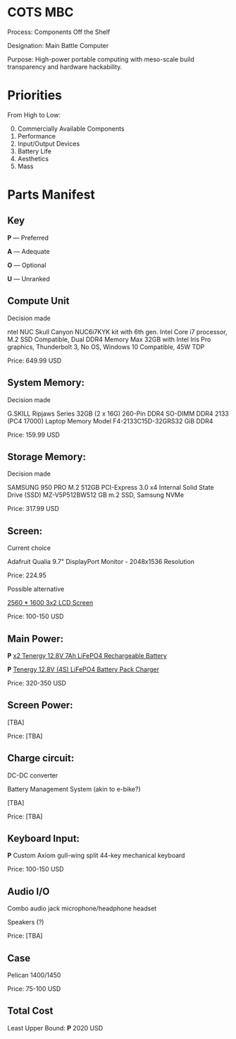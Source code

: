 COTS MBC
========

Process: Components Off the Shelf

Designation: Main Battle Computer

Purpose: High-power portable computing with meso-scale build
transparency and hardware hackability.

# Priorities
From High to Low:

0. Commercially Available Components
1. Performance
2. Input/Output Devices
3. Battery Life
4. Aesthetics
5. Mass

# Parts Manifest

## Key

**P** — Preferred

**A** — Adequate

**O** — Optional

**U** — Unranked

## Compute Unit 

Decision made 

ntel NUC Skull Canyon NUC6i7KYK kit with 6th gen. Intel Core i7
processor, M.2 SSD Compatible, Dual DDR4 Memory Max 32GB with Intel
Iris Pro graphics, Thunderbolt 3, No OS, Windows 10 Compatible, 45W
TDP

Price: 649.99 USD

## System Memory:

Decision made

G.SKILL Ripjaws Series 32GB (2 x 16G) 260-Pin DDR4 SO-DIMM DDR4 2133
(PC4 17000) Laptop Memory Model F4-2133C15D-32GRS32 GiB DDR4

Price: 159.99 USD

## Storage Memory:

Decision made

SAMSUNG 950 PRO M.2 512GB PCI-Express 3.0 x4 Internal Solid State
Drive (SSD) MZ-V5P512BW512 GB m.2 SSD, Samsung NVMe

Price: 317.99 USD

## Screen:

Current choice

Adafruit Qualia 9.7" DisplayPort Monitor - 2048x1536 Resolution

Price: 224.95

Possible alternative

[2560 * 1600 3x2 LCD Screen](http://www.aliexpress.com/item/for-Thinkpad-new-x1-carBon-lp140qh1-spa2-spb1-2560-1600-lcd-screen/32472051045.html?ws_ab_test=201526_4,201527_1_71_72_73_74_75,201409_3)

Price: 100-150 USD

## Main Power:

**P** [x2 Tenergy 12.8V 7Ah LiFePO4 Rechargeable Battery](http://www.all-battery.com/Tenergy12.8V7AhLiFePO4RechargeableBattery-31382.aspx)

**P** [Tenergy 12.8V (4S) LiFePO4 Battery Pack Charger](http://www.all-battery.com/Tenergy14-6V4S4ALiFePO4BatteryCharger-01386.aspx)

Price: 320-350 USD

## Screen Power:

[TBA]

Price: [TBA]

## Charge circuit:

DC-DC converter

Battery Management System (akin to e-bike?)

[TBA]

Price: [TBA]

## Keyboard Input:

**P** Custom Axiom gull-wing split 44-key mechanical keyboard

Price: 100-150 USD

## Audio I/O

Combo audio jack microphone/headphone headset

Speakers (?)

Price: [TBA]

## Case

Pelican 1400/1450

Price: 75-100 USD 

## Total Cost 

Least Upper Bound: **P** 2020 USD
